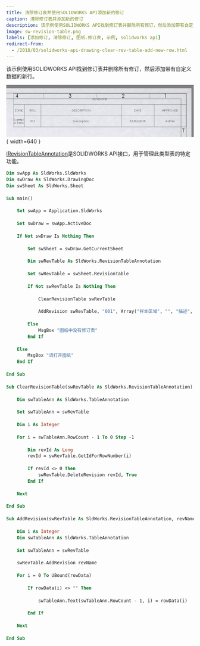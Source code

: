 ```yaml
---
title: 清除修订表并使用SOLIDWORKS API添加新的修订
caption: 清除修订表并添加新的修订
description: 该示例使用SOLIDWORKS API找到修订表并删除所有修订，然后添加带有自定义数据的新行。
image: sw-revision-table.png
labels: [添加修订, 清除修订, 图纸.修订表, 示例, solidworks api]
redirect-from:
  - /2018/03/solidworks-api-drawing-clear-rev-table-add-new-row.html
---
```

该示例使用SOLIDWORKS API找到修订表并删除所有修订，然后添加带有自定义数据的新行。

![修订表](sw-revision-table.png){ width=640 }

[IRevisionTableAnnotation](https://help.solidworks.com/2018/english/api/sldworksapi/solidworks.interop.sldworks~solidworks.interop.sldworks.irevisiontableannotation.html)是SOLIDWORKS API接口，用于管理此类型表的特定功能。

~~~ vb
Dim swApp As SldWorks.SldWorks
Dim swDraw As SldWorks.DrawingDoc
Dim swSheet As SldWorks.Sheet

Sub main()

    Set swApp = Application.SldWorks

    Set swDraw = swApp.ActiveDoc
    
    If Not swDraw Is Nothing Then
    
        Set swSheet = swDraw.GetCurrentSheet
        
        Dim swRevTable As SldWorks.RevisionTableAnnotation

        Set swRevTable = swSheet.RevisionTable
        
        If Not swRevTable Is Nothing Then
            
            ClearRevisionTable swRevTable
            
            AddRevision swRevTable, "001", Array("样本区域", "", "描述", "", "管理员")
            
        Else
            MsgBox "图纸中没有修订表"
        End If
    
    Else
        MsgBox "请打开图纸"
    End If
    
End Sub

Sub ClearRevisionTable(swRevTable As SldWorks.RevisionTableAnnotation)
    
    Dim swTableAnn As SldWorks.TableAnnotation
    
    Set swTableAnn = swRevTable
            
    Dim i As Integer
    
    For i = swTableAnn.RowCount - 1 To 0 Step -1
        
        Dim revId As Long
        revId = swRevTable.GetIdForRowNumber(i)
        
        If revId <> 0 Then
            swRevTable.DeleteRevision revId, True
        End If
        
    Next
    
End Sub

Sub AddRevision(swRevTable As SldWorks.RevisionTableAnnotation, revName As String, rowData As Variant)
    
    Dim i As Integer
    Dim swTableAnn As SldWorks.TableAnnotation
    
    Set swTableAnn = swRevTable
    
    swRevTable.AddRevision revName
            
    For i = 0 To UBound(rowData)
                
        If rowData(i) <> "" Then
            
            swTableAnn.Text(swTableAnn.RowCount - 1, i) = rowData(i)
        
        End If
                
    Next
    
End Sub

~~~